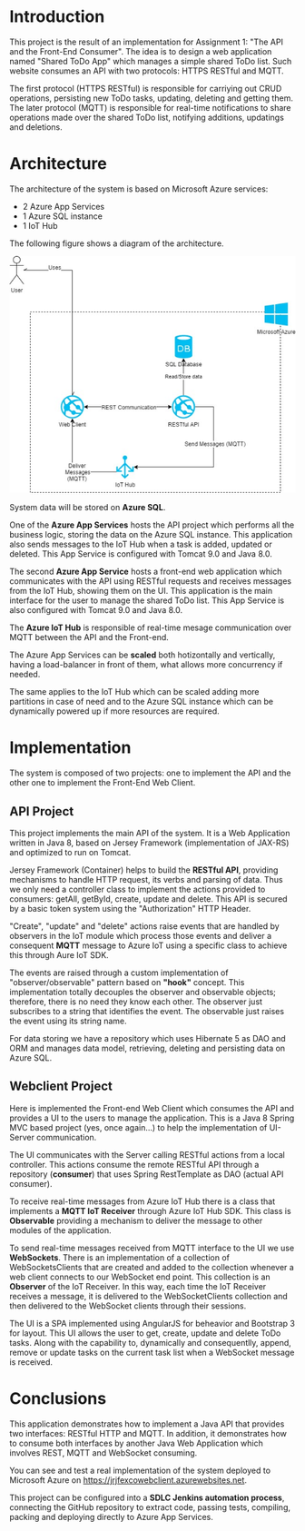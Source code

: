 # Introduction
This project is the result of an implementation for Assignment 1: "The API and the Front-End Consumer". The idea is to design a web application named "Shared ToDo App" which manages a simple shared ToDo list. Such website consumes an API with two protocols: HTTPS RESTful and MQTT.

The first protocol (HTTPS RESTful) is responsible for carriying out CRUD operations, persisting new ToDo tasks, updating, deleting and getting them.
The later protocol (MQTT) is responsible for real-time notifications to share operations made over the shared ToDo list, notifying additions, updatings and deletions.


# Architecture
The architecture of the system is based on Microsoft Azure services:
- 2 Azure App Services
- 1 Azure SQL instance
- 1 IoT Hub

The following figure shows a diagram of the architecture.

![Architecture](architecture.jpg)

System data will be stored on **Azure SQL**.

One of the **Azure App Services** hosts the API project which performs all the business logic, storing the data on the Azure SQL instance. This application also sends messages to the IoT Hub when a task is added, updated or deleted. This App Service is configured with Tomcat 9.0 and Java 8.0.

The second **Azure App Service** hosts a front-end web application which communicates with the API using RESTful requests and receives messages from the IoT Hub, showing them on the UI. This application is the main interface for the user to manage the shared ToDo list. This App Service is also configured with Tomcat 9.0 and Java 8.0.

The **Azure IoT Hub** is responsible of real-time mesage communication over MQTT between the API and the Front-end.

The Azure App Services can be **scaled** both hotizontally and vertically, having a load-balancer in front of them, what allows more concurrency if needed.

The same applies to the IoT Hub which can be scaled adding more partitions in case of need and to the Azure SQL instance which can be dynamically powered up if more resources are required.


# Implementation
The system is composed of two projects: one to implement the API and the other one to implement the Front-End Web Client.

## API Project
This project implements the main API of the system. It is a Web Application written in Java 8, based on Jersey Framework (implementation of JAX-RS) and optimized to run on Tomcat.

Jersey Framework (Container) helps to build the **RESTful API**, providing mechanisms to handle  HTTP request, its verbs and parsing of data. Thus we only need a controller class to implement the actions provided to consumers: getAll, getById, create, update and delete. This API is secured by a basic token system using the "Authorization" HTTP Header.

"Create", "update" and "delete" actions raise events that are handled by observers in the IoT module which process those events and deliver a consequent **MQTT** message to Azure IoT using a specific class to achieve this through Aure IoT SDK.

The events are raised through a custom implementation of "observer/observable" pattern based on **"hook"** concept. This implementation totally decouples the observer and observable objects; therefore, there is no need they know each other. The observer just subscribes to a string that identifies the event. The observable just raises the event using its string name.

For data storing we have a repository which uses Hibernate 5 as DAO and ORM and manages data model, retrieving, deleting and persisting data on Azure SQL.

## Webclient Project
Here is implemented the Front-end Web Client which consumes the API and provides a UI to the users to manage the application. This is a Java 8 Spring MVC based project (yes, once again...) to help the implementation of UI-Server communication.

The UI communicates with the Server calling RESTful actions from a local controller. This actions consume the remote RESTful API through a repository (**consumer**) that uses Spring RestTemplate as DAO (actual API consumer).

To receive real-time messages from Azure IoT Hub there is a class that implements a **MQTT IoT Receiver** through Azure IoT Hub SDK. This class is **Observable** providing a mechanism to deliver the message to other modules of the application.

To send real-time messages received from MQTT interface to the UI we use **WebSockets**. There is an implementation of a collection of WebSocketsClients that are created and added to the collection whenever a web client connects to our WebSocket end point. This collection is an **Observer** of the IoT Receiver. In this way, each time the IoT Receiver receives a message, it is delivered to the WebSocketClients collection and then delivered to the WebSocket clients through their sessions.

The UI is a SPA implemented using AngularJS for beheavior and Bootstrap 3 for layout. This UI allows the user to get, create, update and delete ToDo tasks. Along with the capability to, dynamically and consequentlly, append, remove or update tasks on the current task list when a WebSocket message is received.


# Conclusions
This application demonstrates how to implement a Java API that provides two interfaces: RESTful HTTP and MQTT. In addition, it demonstrates how to consume both interfaces by another Java Web Application which involves REST, MQTT and WebSocket consuming.

You can see and test a real implementation of the system deployed to Microsoft Azure on https://jrjfexcowebclient.azurewebsites.net.

This project can be configured into a **SDLC Jenkins automation process**, connecting the GitHub repository to extract code, passing tests, compiling, packing and deploying directly to Azure App Services.
